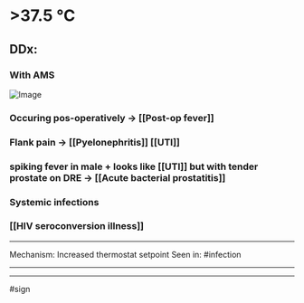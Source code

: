 # >37.5 °C

## DDx:
### With AMS
![Image](https://pbs.twimg.com/media/ExSSegBXAAEhGVW?format=jpg&name=large)
### Occuring pos-operatively -> [[Post-op fever]]
### Flank pain -> [[Pyelonephritis]] [[UTI]]
### spiking fever in male + looks like [[UTI]] but with tender prostate on DRE -> [[Acute bacterial prostatitis]]

### Systemic infections 
### [[HIV seroconversion illness]]

---
Mechanism: Increased thermostat setpoint 
Seen in: #infection 

---

---
#sign 